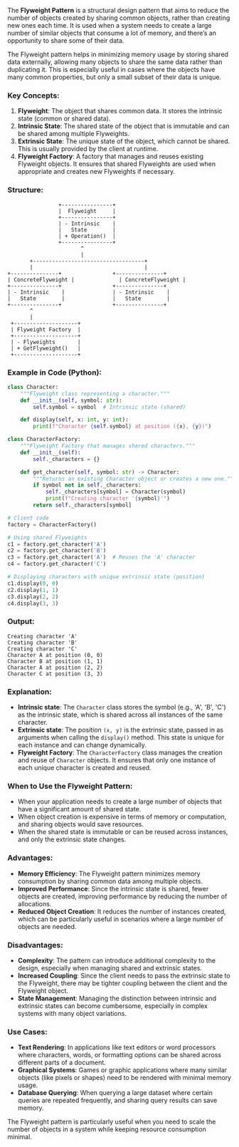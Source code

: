The **Flyweight Pattern** is a structural design pattern that aims to reduce the number of objects created by sharing common objects, rather than creating new ones each time. It is used when a system needs to create a large number of similar objects that consume a lot of memory, and there’s an opportunity to share some of their data.

The Flyweight pattern helps in minimizing memory usage by storing shared data externally, allowing many objects to share the same data rather than duplicating it. This is especially useful in cases where the objects have many common properties, but only a small subset of their data is unique.

### Key Concepts:
1. **Flyweight**: The object that shares common data. It stores the intrinsic state (common or shared data).
2. **Intrinsic State**: The shared state of the object that is immutable and can be shared among multiple Flyweights.
3. **Extrinsic State**: The unique state of the object, which cannot be shared. This is usually provided by the client at runtime.
4. **Flyweight Factory**: A factory that manages and reuses existing Flyweight objects. It ensures that shared Flyweights are used when appropriate and creates new Flyweights if necessary.

### Structure:
```
                +----------------+
                |  Flyweight     |
                +----------------+
                | - Intrinsic    |
                |   State        |
                | + Operation()  |
                +----------------+
                       ^
                       |
       +-----------------------------------+
       |                                   |
+---------------+                +---------------+
| ConcreteFlyweight |              | ConcreteFlyweight |
+---------------+                +---------------+
| - Intrinsic    |               | - Intrinsic    |
|   State        |               |   State        |
+---------------+                +---------------+
       ^
       |
 +--------------------+
 | Flyweight Factory  |
 +--------------------+
 | - Flyweights       |
 | + GetFlyweight()   |
 +--------------------+
```

### Example in Code (Python):

```python
class Character:
    """Flyweight class representing a character."""
    def __init__(self, symbol: str):
        self.symbol = symbol  # Intrinsic state (shared)

    def display(self, x: int, y: int):
        print(f"Character {self.symbol} at position ({x}, {y})")

class CharacterFactory:
    """Flyweight Factory that manages shared characters."""
    def __init__(self):
        self._characters = {}

    def get_character(self, symbol: str) -> Character:
        """Returns an existing Character object or creates a new one."""
        if symbol not in self._characters:
            self._characters[symbol] = Character(symbol)
            print(f"Creating character '{symbol}'")
        return self._characters[symbol]

# Client code
factory = CharacterFactory()

# Using shared Flyweights
c1 = factory.get_character('A')
c2 = factory.get_character('B')
c3 = factory.get_character('A')  # Reuses the 'A' character
c4 = factory.get_character('C')

# Displaying characters with unique extrinsic state (position)
c1.display(0, 0)
c2.display(1, 1)
c3.display(2, 2)
c4.display(3, 3)
```

### Output:
```
Creating character 'A'
Creating character 'B'
Creating character 'C'
Character A at position (0, 0)
Character B at position (1, 1)
Character A at position (2, 2)
Character C at position (3, 3)
```

### Explanation:
- **Intrinsic state**: The `Character` class stores the symbol (e.g., 'A', 'B', 'C') as the intrinsic state, which is shared across all instances of the same character.
- **Extrinsic state**: The position `(x, y)` is the extrinsic state, passed in as arguments when calling the `display()` method. This state is unique for each instance and can change dynamically.
- **Flyweight Factory**: The `CharacterFactory` class manages the creation and reuse of `Character` objects. It ensures that only one instance of each unique character is created and reused.

### When to Use the Flyweight Pattern:
- When your application needs to create a large number of objects that have a significant amount of shared state.
- When object creation is expensive in terms of memory or computation, and sharing objects would save resources.
- When the shared state is immutable or can be reused across instances, and only the extrinsic state changes.

### Advantages:
- **Memory Efficiency**: The Flyweight pattern minimizes memory consumption by sharing common data among multiple objects.
- **Improved Performance**: Since the intrinsic state is shared, fewer objects are created, improving performance by reducing the number of allocations.
- **Reduced Object Creation**: It reduces the number of instances created, which can be particularly useful in scenarios where a large number of objects are needed.

### Disadvantages:
- **Complexity**: The pattern can introduce additional complexity to the design, especially when managing shared and extrinsic states.
- **Increased Coupling**: Since the client needs to pass the extrinsic state to the Flyweight, there may be tighter coupling between the client and the Flyweight object.
- **State Management**: Managing the distinction between intrinsic and extrinsic states can become cumbersome, especially in complex systems with many object variations.

### Use Cases:
- **Text Rendering**: In applications like text editors or word processors where characters, words, or formatting options can be shared across different parts of a document.
- **Graphical Systems**: Games or graphic applications where many similar objects (like pixels or shapes) need to be rendered with minimal memory usage.
- **Database Querying**: When querying a large dataset where certain queries are repeated frequently, and sharing query results can save memory.

The Flyweight pattern is particularly useful when you need to scale the number of objects in a system while keeping resource consumption minimal.